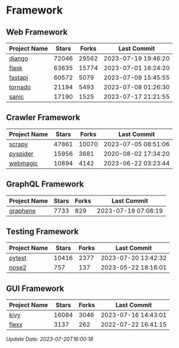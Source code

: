 # Framework

## Web Framework
| Project Name | Stars | Forks | Last Commit |
| ------------ | ----- | ----- | ----------- |
| [django](https://github.com/django/django) | 72046 | 29562 | 2023-07-19 19:46:20 |
| [flask](https://github.com/pallets/flask) | 63635 | 15774 | 2023-07-01 16:24:20 |
| [fastapi](https://github.com/tiangolo/fastapi) | 60572 | 5079 | 2023-07-09 15:45:55 |
| [tornado](https://github.com/tornadoweb/tornado) | 21194 | 5493 | 2023-07-08 01:26:30 |
| [sanic](https://github.com/sanic-org/sanic) | 17190 | 1525 | 2023-07-17 21:21:55 |

## Crawler Framework
| Project Name | Stars | Forks | Last Commit |
| ------------ | ----- | ----- | ----------- |
| [scrapy](https://github.com/scrapy/scrapy) | 47861 | 10070 | 2023-07-05 08:51:06 |
| [pyspider](https://github.com/binux/pyspider) | 15956 | 3681 | 2020-08-02 17:34:20 |
| [webmagic](https://github.com/code4craft/webmagic) | 10894 | 4142 | 2023-06-22 03:23:44 |

## GraphQL Framework
| Project Name | Stars | Forks | Last Commit |
| ------------ | ----- | ----- | ----------- |
| [graphene](https://github.com/graphql-python/graphene) | 7733 | 829 | 2023-07-19 07:08:19 |

## Testing Framework
| Project Name | Stars | Forks | Last Commit |
| ------------ | ----- | ----- | ----------- |
| [pytest](https://github.com/pytest-dev/pytest) | 10416 | 2377 | 2023-07-20 13:42:32 |
| [nose2](https://github.com/nose-devs/nose2) | 757 | 137 | 2023-05-22 18:16:01 |

## GUI Framework
| Project Name | Stars | Forks | Last Commit |
| ------------ | ----- | ----- | ----------- |
| [kivy](https://github.com/kivy/kivy) | 16084 | 3046 | 2023-07-16 14:43:01 |
| [flexx](https://github.com/flexxui/flexx) | 3137 | 262 | 2022-07-22 16:41:15 |

*Update Date: 2023-07-20T16:00:18*